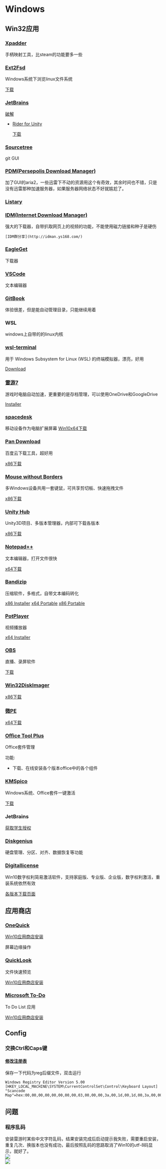 # Windows

## Win32应用

### [Xpadder](https://www.xpadder.com/)

手柄映射工具，比steam的功能要多一些

### [Ext2Fsd](https://www.ext2fsd.com/)

Windows系统下浏览linux文件系统

[下载](https://sourceforge.net/projects/ext2fsd/files/latest/download)

### [JetBrains](https://www.jetbrains.com/)

[破解](https://www.jianshu.com/p/f404994e2843)

- [Rider for Unity](https://www.jetbrains.com/zh/dotnet/promo/unity/)

    [下载](https://www.jetbrains.com/zh/rider/download/download-thanks.html)

### [Sourcetree](https://www.sourcetreeapp.com/)

git GUI

### [PDM\(Persepolis Download Manager\)](https://persepolisdm.github.io/)

加了GUI的aria2，一些迅雷下不动的资源用这个有奇效，其余时间也不错，只是没有迅雷那种加速服务器，如果服务器网络状态不好就尴尬了。

### [Listary](https://www.listary.com/)

### [IDM\(Internet Download Manager\)](http://www.internetdownloadmanager.com/)

强大的下载器，自带扒取网页上的视频的功能，不能使用磁力链接和种子是硬伤

```text
[IDM群分享](http://idman.ys168.com/)
```

### [EagleGet](http://www.eagleget.com/)

下载器

### [VSCode](https://code.visualstudio.com/)

文本编辑器

### [GitBook](https://legacy.gitbook.com/editor)

体验很差，但是能自动管理目录，只能继续用着

### WSL

windows上自带的的linux内核

### [wsl-terminal](https://goreliu.github.io/wsl-terminal/README.zh_CN.html)

用于 Windows Subsystem for Linux \(WSL\) 的终端模拟器，漂亮，好用

[Download](https://github.com/goreliu/wsl-terminal/releases)

### [雷游7](https://game-booster.soft32.com/)

游戏时电脑自动加速，更重要的是存档管理，可以使用OneDrive和GoogleDrive

[Installer](http://www.yuwecawlogilu.com/azjry9m/Installer_razer_cortex_7.5.7.57.exe)

### [spacedesk](https://www.spacedesk.net/)

移动设备作为电脑扩展屏幕 [Win10x64下载](https://www.spacedesk.net/downloadidd64)

### [Pan Download](https://pandownload.com/)

百度云下载工具，超好用

[x86下载](http://pandownload.com/2.0.1)

### [Mouse without Borders](http://aka.ms/mm)

多Windows设备共用一套键鼠，可共享剪切板、快速拖拽文件

[x86下载](https://www.microsoft.com/en-us/download/confirmation.aspx?id=35460)

### [Unity Hub](https://forum.unity.com/forums/unity-hub.142/)

Unity3D项目、多版本管理器，内部可下载各版本

[x86下载](https://public-cdn.cloud.unity3d.com/hub/prod/UnityHubSetup.exe)

### [Notepad++](https://notepad-plus-plus.org/)

文本编辑器，打开文件很快

[x64下载](https://notepad-plus-plus.org/repository/7.x/7.5.8/npp.7.5.8.Installer.x64.exe)

### [Bandizip](https://www.bandisoft.com/bandizip/)

压缩软件，多格式，自带文本编码转化

[x86 Installer](https://www.bandisoft.com/bandizip/dl.php?web) [x64 Portable](https://www.bandisoft.com/bandizip/dl.php?portable64) [x86 Portable](https://www.bandisoft.com/bandizip/dl.php?portable)

### [PotPlayer](https://potplayer.daum.net/)

视频播放器

[x64 Installer](https://t1.daumcdn.net/potplayer/PotPlayer/Version/Latest/PotPlayerSetup64.exe)

### [OBS](https://obsproject.com/)

直播、录屏软件

[下载](https://github.com/obsproject/obs-studio/releases)

### [Win32DiskImager](https://sourceforge.net/projects/win32diskimager/)

[x86下载](https://nchc.dl.sourceforge.net/project/win32diskimager/Archive/win32diskimager-1.0.0-install.exe)

### [微PE](http://www.wepe.com.cn/)

[x64下载](https://pan.baidu.com/s/1mi8vV6o)

### [Office Tool Plus](https://otp.landian.la/zh-cn/)

Office套件管理

功能:

* 下载、在线安装各个版本office中的各个组件

### [KMSpico](https://www.officialkmspico.com/)

Windows系统、Office套件一键激活

[下载](http://185.125.230.210/KMSpico-setup.exe)

### JetBrains

[获取学生授权](https://sales.jetbrains.com/hc/zh-cn/articles/207154369-学生授权申请方式)

### [Diskgenius](http://www.diskgenius.cn/)

硬盘管理、分区、对齐、数据恢复等功能

### [Digitallicense](https://gitlab.com/angelkyo/w10-digitallicense)

Win10数字权利简易激活软件，支持家庭版、专业版、企业版，数字权利激活，重装系统依然有效

[各版本下载页面](https://gitlab.com/angelkyo/w10-digitallicense/tags)

## 应用商店

### [OneQuick](https://onequick.org)

[Win10应用商店安装](https://onequick.org/download?open=1)

屏幕边缘操作

### [QuickLook](https://github.com/QL-Win/QuickLook)

文件快速预览

[Win10应用商店安装](https://www.microsoft.com/en-us/p/quicklook/9nv4bs3l1h4s?ocid=badge&rtc=1#activetab=pivot:overviewtab)

### [Microsoft To-Do](https://notepad-plus-plus.org/)

To Do List 应用

[Win10应用商店安装](https://www.microsoft.com/en-us/p/microsoft-to-do/9nblggh5r558?rtc=1#activetab=pivot:overviewtab)

## Config

### 交换Ctrl和Caps键

#### [修改注册表](https://www.jianshu.com/p/4a062318f334)

保存一下代码为reg后缀文件，双击运行

```text
Windows Registry Editor Version 5.00
[HKEY_LOCAL_MACHINE\SYSTEM\CurrentControlSet\Control\Keyboard Layout]
"Scancode Map"=hex:00,00,00,00,00,00,00,00,03,00,00,00,3a,00,1d,00,1d,00,3a,00,00,00,00,00
```

## 问题

### 程序乱码

安装雷游时某些中文字符乱码，结果安装完成后启动提示我失败，需要重启安装，重复几次、换版本也没有成功，最后按照乱码的思路取消了Win10的utf-8码显示，就好了。  
![](https://i.imgur.com/jO8TGef.png)  
![](https://i.imgur.com/cJecQi2.png)

